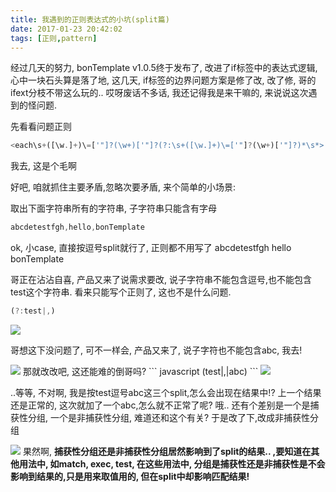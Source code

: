 ```yaml
---
title: 我遇到的正则表达式的小坑(split篇)
date: 2017-01-23 20:42:02
tags: [正则,pattern]
---
```


经过几天的努力, bonTemplate v1.0.5终于发布了, 改进了if标签中的表达式逻辑, 心中一块石头算是落了地, 这几天, if标签的边界问题方案是修了改, 改了修, 哥的ifext分枝不带这么玩的.. 哎呀废话不多话, 我还记得我是来干嘛的, 来说说这次遇到的怪问题.

先看看问题正则
``` javascript
<each\s+([\w.]+)\=['"]?(\w+)['"]?(?:\s+([\w.]+)\=['"]?(\w+)['"]?)*\s*>
```
我去, 这是个毛啊

好吧, 咱就抓住主要矛盾,忽略次要矛盾, 来个简单的小场景:

取出下面字符串所有的字符串, 子字符串只能含有字母
``` javascript
abcdetestfgh,hello,bonTemplate
```
ok, 小case, 直接按逗号split就行了, 正则都不用写了
abcdetestfgh
hello
bonTemplate

哥正在沾沾自喜, 产品又来了说需求要改, 说子字符串不能包含逗号,也不能包含test这个字符串.
看来只能写个正则了, 这也不是什么问题.
``` javascript
(?:test|,)
```
<img src=/image/regTest1.png>

哥想这下没问题了, 可不一样会, 产品又来了, 说子字符也不能包含abc, 我去!

<img src=/image/87417c60jw1fam6z4pay6g208k06lqv5.gif>
那就改改吧, 这还能难的倒哥吗?
``` javascript
(test|,|abc)
```
<img src=/image/regTest2.png>

..等等, 不对啊, 我是按test逗号abc这三个split,怎么会出现在结果中!?
上一个结果还是正常的, 这次就加了一个abc,怎么就不正常了呢? 
哦.. 还有个差别是一个是捕获性分组, 一个是非捕获性分组, 难道还和这个有关?
于是改了下,改成非捕获性分组

<img src=/image/regTest3.png>
果然啊, <b>捕获性分组还是非捕获性分组居然影响到了split的结果.. ,要知道在其他用法中, 如match, exec, test, 在这些用法中, 分组是捕获性还是非捕获性是不会影响到结果的,只是用来取值用的, 但在split中却影响匹配结果!</b>

